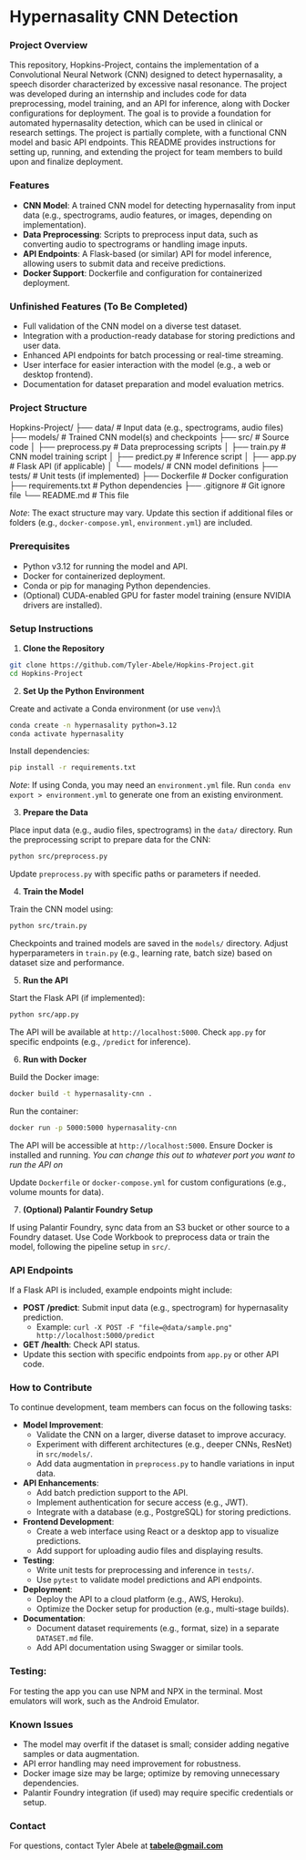 # Hypernasality CNN Detection
### Project Overview
This repository, Hopkins-Project, contains the implementation of a Convolutional Neural Network (CNN) designed to detect hypernasality, a speech disorder characterized by excessive nasal resonance. The project was developed during an internship and includes code for data preprocessing, model training, and an API for inference, along with Docker configurations for deployment. The goal is to provide a foundation for automated hypernasality detection, which can be used in clinical or research settings.
The project is partially complete, with a functional CNN model and basic API endpoints. This README provides instructions for setting up, running, and extending the project for team members to build upon and finalize deployment.

### Features
- **CNN Model**: A trained CNN model for detecting hypernasality from input data (e.g., spectrograms, audio features, or images, depending on implementation).
- **Data Preprocessing**: Scripts to preprocess input data, such as converting audio to spectrograms or handling image inputs.
- **API Endpoints**: A Flask-based (or similar) API for model inference, allowing users to submit data and receive predictions.
- **Docker Support**: Dockerfile and configuration for containerized deployment.

### Unfinished Features (To Be Completed)
- Full validation of the CNN model on a diverse test dataset.
- Integration with a production-ready database for storing predictions and user data.
- Enhanced API endpoints for batch processing or real-time streaming.
- User interface for easier interaction with the model (e.g., a web or desktop frontend).
- Documentation for dataset preparation and model evaluation metrics.

### Project Structure
Hopkins-Project/
├── data/                       # Input data (e.g., spectrograms, audio files)
├── models/                     # Trained CNN model(s) and checkpoints
├── src/                        # Source code
│   ├── preprocess.py          # Data preprocessing scripts
│   ├── train.py              # CNN model training script
│   ├── predict.py            # Inference script
│   ├── app.py                # Flask API (if applicable)
│   └── models/               # CNN model definitions
├── tests/                     # Unit tests (if implemented)
├── Dockerfile                 # Docker configuration
├── requirements.txt           # Python dependencies
├── .gitignore                # Git ignore file
└── README.md                 # This file


*Note*: The exact structure may vary. Update this section if additional files or folders (e.g., `docker-compose.yml`, `environment.yml`) are included.

### Prerequisites
- Python v3.12 for running the model and API.
- Docker for containerized deployment.
- Conda or pip for managing Python dependencies.
- (Optional) CUDA-enabled GPU for faster model training (ensure NVIDIA drivers are installed).

### Setup Instructions
1. **Clone the Repository**
```bash
git clone https://github.com/Tyler-Abele/Hopkins-Project.git
cd Hopkins-Project
```

2. **Set Up the Python Environment**

Create and activate a Conda environment (or use `venv`):\
```bash
conda create -n hypernasality python=3.12
conda activate hypernasality
```

Install dependencies:
```bash
pip install -r requirements.txt
```


*Note*: If using Conda, you may need an `environment.yml` file. Run `conda env export > environment.yml` to generate one from an existing environment.

3. **Prepare the Data**

Place input data (e.g., audio files, spectrograms) in the `data/` directory.
Run the preprocessing script to prepare data for the CNN:

```bash
python src/preprocess.py
```


Update `preprocess.py` with specific paths or parameters if needed.

4. **Train the Model**

Train the CNN model using:
```bash
python src/train.py
```

Checkpoints and trained models are saved in the `models/` directory.
Adjust hyperparameters in `train.py` (e.g., learning rate, batch size) based on dataset size and performance.

5. **Run the API**

Start the Flask API (if implemented):

```bash
python src/app.py
```


The API will be available at `http://localhost:5000`. Check `app.py` for specific endpoints (e.g., `/predict` for inference).

6. **Run with Docker**

Build the Docker image:

```bash
docker build -t hypernasality-cnn .
```

Run the container:

```bash
docker run -p 5000:5000 hypernasality-cnn
```
The API will be accessible at `http://localhost:5000`. Ensure Docker is installed and running.
*You can change this out to whatever port you want to run the API on*


Update `Dockerfile` or `docker-compose.yml` for custom configurations (e.g., volume mounts for data).

7. **(Optional) Palantir Foundry Setup**

If using Palantir Foundry, sync data from an S3 bucket or other source to a Foundry dataset.
Use Code Workbook to preprocess data or train the model, following the pipeline setup in `src/`.

### API Endpoints
If a Flask API is included, example endpoints might include:
- **POST /predict**: Submit input data (e.g., spectrogram) for hypernasality prediction.
  - Example: `curl -X POST -F "file=@data/sample.png" http://localhost:5000/predict`
- **GET /health**: Check API status.
- Update this section with specific endpoints from `app.py` or other API code.

### How to Contribute
To continue development, team members can focus on the following tasks:

- **Model Improvement**:
  - Validate the CNN on a larger, diverse dataset to improve accuracy.
  - Experiment with different architectures (e.g., deeper CNNs, ResNet) in `src/models/`.
  - Add data augmentation in `preprocess.py` to handle variations in input data.
- **API Enhancements**:
  - Add batch prediction support to the API.
  - Implement authentication for secure access (e.g., JWT).
  - Integrate with a database (e.g., PostgreSQL) for storing predictions.
- **Frontend Development**:
  - Create a web interface using React or a desktop app to visualize predictions.
  - Add support for uploading audio files and displaying results.
- **Testing**:
  - Write unit tests for preprocessing and inference in `tests/`.
  - Use `pytest` to validate model predictions and API endpoints.
- **Deployment**:
  - Deploy the API to a cloud platform (e.g., AWS, Heroku).
  - Optimize the Docker setup for production (e.g., multi-stage builds).
- **Documentation**:
  - Document dataset requirements (e.g., format, size) in a separate `DATASET.md` file.
  - Add API documentation using Swagger or similar tools.
 
### Testing:
For testing the app you can use NPM and NPX in the terminal. Most emulators will work, such as the Android Emulator. 

### Known Issues
- The model may overfit if the dataset is small; consider adding negative samples or data augmentation.
- API error handling may need improvement for robustness.
- Docker image size may be large; optimize by removing unnecessary dependencies.
- Palantir Foundry integration (if used) may require specific credentials or setup.

### Contact
For questions, contact Tyler Abele at **tabele@gmail.com**
